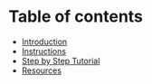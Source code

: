 # Table of contents

* [Introduction](README.md)
* [Instructions](instructions.md)
* [Step by Step Tutorial](step-by-step-tutorial.md)
* [Resources](resources.md)
